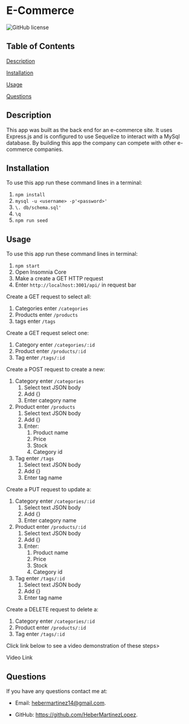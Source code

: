 
# E-Commerce

![GitHub license](https://img.shields.io/badge/license-MIT-blue.svg)

## Table of Contents

[Description](#description)

[Installation](#installation)

[Usage](#usage)

[Questions](#questions)

## Description

This app was built as the back end for an e-commerce site. It uses Express.js and is configured to use Sequelize to interact with a MySql database. By building this app the company can compete with other e-commerce companies.

## Installation

To use this app run these command lines in a terminal:

1. `npm install`
2. `mysql -u <username> -p'<password>'`
3. `\. db/schema.sql'`
4. `\q`
5. `npm run seed`

## Usage

To use this app run these command lines in terminal:

1. `npm start`
2. Open Insomnia Core
3. Make a create a GET HTTP request
4. Enter `http://localhost:3001/api/` in request bar

Create a GET request to select all:

1. Categories enter `/categories`
2. Products enter `/products`
3. tags enter `/tags`

Create a GET request select one:

1. Category enter `/categories/:id`
2. Product enter `/products/:id`
3. Tag enter `/tags/:id`

Create a POST request to create a new:

1. Category enter `/categories`
   1. Select text JSON body
   2. Add {}
   3. Enter category name
2. Product enter `/products`
   1. Select text JSON body
   2. Add {}
   3. Enter:
      1. Product name
      2. Price
      3. Stock
      4. Category id
3. Tag enter `/tags`
   1. Select text JSON body
   2. Add {}
   3. Enter tag name

Create a PUT request to update a:

1. Category enter `/categories/:id`
   1. Select text JSON body
   2. Add {}
   3. Enter category name
2. Product enter `/products/:id`
   1. Select text JSON body
   2. Add {}
   3. Enter:
      1. Product name
      2. Price
      3. Stock
      4. Category id
3. Tag enter `/tags/:id`
   1. Select text JSON body
   2. Add {}
   3. Enter tag name

Create a DELETE request to delete a:

1. Category enter `/categories/:id`
2. Product enter `/products/:id`
3. Tag enter `/tags/:id`

Click link below to see a video demonstration of these steps>

Video Link

[]()

## Questions

If you have any questions contact me at:

* Email: [hebermartinez14@gmail.com](hebermartinez14@gmail.com).

* GitHub: <https://github.com/HeberMartinezLopez>.
